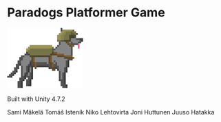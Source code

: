 # Paradogs Platformer Game

![logo](paradog.png)

Built with Unity 4.7.2

Sami Mäkelä
Tomáš Isteník
Niko Lehtovirta
Joni Huttunen
Juuso Hatakka